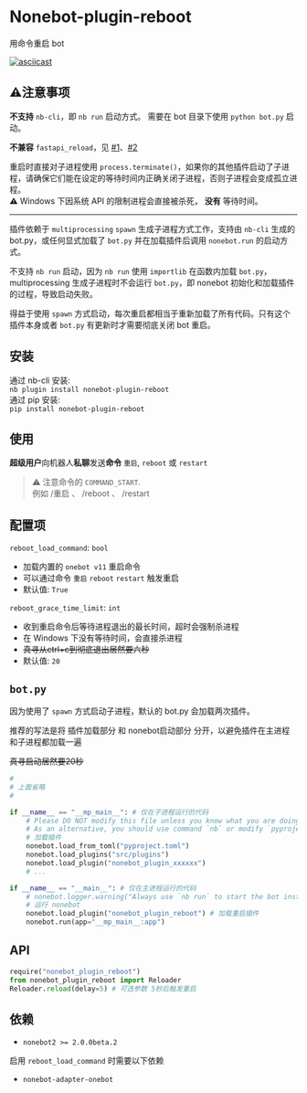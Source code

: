 # Nonebot-plugin-reboot 
用命令重启 bot 

[![asciicast](https://asciinema.org/a/z10hzQ7Pgx4s9TVwj0nAv2TsV.svg)](https://asciinema.org/a/z10hzQ7Pgx4s9TVwj0nAv2TsV)

## :warning:注意事项
**不支持** `nb-cli`，即 `nb run` 启动方式。
需要在 bot 目录下使用 `python bot.py` 启动。

**不兼容** `fastapi_reload`，见 [#1](https://github.com/18870/nonebot-plugin-reboot/issues/1)、[#2](https://github.com/18870/nonebot-plugin-reboot/issues/2) 

重启时直接对子进程使用 `process.terminate()`，如果你的其他插件启动了子进程，请确保它们能在设定的等待时间内正确关闭子进程，否则子进程会变成孤立进程。  
:warning: Windows 下因系统 API 的限制进程会直接被杀死， **没有** 等待时间。

<hr>  

插件依赖于 `multiprocessing` `spawn` 生成子进程方式工作，支持由 `nb-cli` 生成的 bot.py，或任何显式加载了 `bot.py` 并在加载插件后调用 `nonebot.run` 的启动方式。  

不支持 `nb run` 启动，因为 `nb run` 使用 `importlib` 在函数内加载 `bot.py`，multiprocessing 生成子进程时不会运行 `bot.py`，即 nonebot 初始化和加载插件的过程，导致启动失败。  

得益于使用 `spawn` 方式启动，每次重启都相当于重新加载了所有代码。只有这个插件本身或者 `bot.py` 有更新时才需要彻底关闭 bot 重启。


## 安装
通过 nb-cli 安装:  
`nb plugin install nonebot-plugin-reboot`  
通过 pip 安装:  
`pip install nonebot-plugin-reboot`  


## 使用
**超级用户**向机器人**私聊**发送**命令** `重启`, `reboot` 或 `restart`  
> :warning: 注意命令的 `COMMAND_START`.  
> 例如 /重启 、 /reboot 、 /restart


## 配置项 
`reboot_load_command`: `bool` 
- 加载内置的 `onebot v11` 重启命令 
- 可以通过命令 `重启` `reboot` `restart` 触发重启 
- 默认值: `True` 

`reboot_grace_time_limit`: `int`
- 收到重启命令后等待进程退出的最长时间，超时会强制杀进程
- 在 Windows 下没有等待时间，会直接杀进程
- ~~真寻从ctrl+c到彻底退出居然要六秒~~
- 默认值: `20`

## `bot.py`
因为使用了 `spawn` 方式启动子进程，默认的 bot.py 会加载两次插件。  

推荐的写法是将 插件加载部分 和 nonebot启动部分 分开，以避免插件在主进程和子进程都加载一遍

~~真寻启动居然要20秒~~

```python
#
# 上面省略
#

if __name__ == "__mp_main__": # 仅在子进程运行的代码
    # Please DO NOT modify this file unless you know what you are doing!
    # As an alternative, you should use command `nb` or modify `pyproject.toml` to load plugins
    # 加载插件
    nonebot.load_from_toml("pyproject.toml")
    nonebot.load_plugins("src/plugins")
    nonebot.load_plugin("nonebot_plugin_xxxxxx")
    # ...

if __name__ == "__main__": # 仅在主进程运行的代码
    # nonebot.logger.warning("Always use `nb run` to start the bot instead of manually running!")
    # 运行 nonebot
    nonebot.load_plugin("nonebot_plugin_reboot") # 加载重启插件
    nonebot.run(app="__mp_main__:app")
```


## API
```python
require("nonebot_plugin_reboot")
from nonebot_plugin_reboot import Reloader
Reloader.reload(delay=5) # 可选参数 5秒后触发重启
```


## 依赖 
- `nonebot2 >= 2.0.0beta.2`  

启用 `reboot_load_command` 时需要以下依赖  
- `nonebot-adapter-onebot`